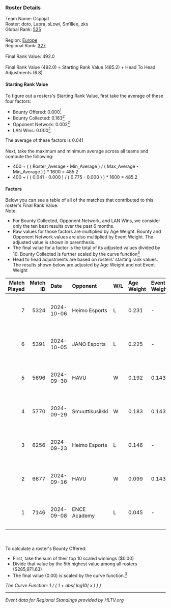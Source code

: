 ### Roster Details<br />
Team Name: Cspojat<br />
Roster: doto, Lapra, sLowi, Sm1llee, zks<br />
Global Rank: [525](../../standings_global_2025_02_28.md)<br />
<br />
Region: [Europe]( ../../standings_europe_2025_02_28.md)<br />
Regional Rank: [327]( ../../standings_europe_2025_02_28.md)<br />
<br />
Final Rank Value:  492.0<br />
<br />
Final Rank Value (492.0) = Starting Rank Value (485.2) + Head To Head Adjustments (6.8)<br />

#### Starting Rank Value<br />
To figure out a rosters's Starting Rank Value, first take the average of these four factors:<br />
- Bounty Offered: 0.000[<sup>1</sup>](#table2)
- Bounty Collected: 0.163[<sup>2</sup>](#table1)
- Opponent Network: 0.002[<sup>2</sup>](#table1)
- LAN Wins: 0.000[<sup>2</sup>](#table1)

The average of these factors is 0.041<br />
<br />
Next, take the maximum and minimum average across all teams and compute the following:<br />
- 400 + ( ( Roster_Average - Min_Average ) / ( Max_Average - Min_Average ) ) * 1600 = 485.2
- 400 + ( ( 0.041 - 0.000 ) / ( 0.775 - 0.000 ) ) * 1600 = 485.2


#### Factors<br />
Below you can see a table of all of the matches that contributed to this roster's Final Rank Value.<br />
Note:<br />

- For Bounty Collected, Opponent Network, and LAN Wins, we consider only the ten best results over the past 6 months.
- Raw values for those factors are multiplied by Age Weight. Bounty and Opponent Network values are also multiplied by Event Weight. The adjusted value is shown in parenthesis.
- The final value for a factor is the total of its adjusted values divided by 10. Bounty Collected is further scaled by the curve function[<sup>3</sup>](#curveFunction)
- Head to head adjustments are based on rosters' starting rank values. The results shown below are adjusted by Age Weight and not Event Weight
<span id="table1"></span><br />


| Match Played | Match ID | Date       | Opponent        | W/L | Age Weight | Event Weight | Bounty Collected | Opponent Network | LAN Wins  | H2H Adj. | Roster                              |
| -: | -: | :- | :- | :- | :- | :- | :- | :- | :- | -: | :- |
|            7 |     5324 | 2024-10-06 | Heimo Esports   | L   | 0.231      | -            | -                | -                | -         |    -1.25 | doto, Lapra, sLowi, Sm1llee, zks    |
|            6 |     5391 | 2024-10-05 | JANO Esports    | L   | 0.225      | -            | -                | -                | -         |    -0.54 | doto, Lapra, sLowi, Sm1llee, zks    |
|            5 |     5696 | 2024-09-30 | HAVU            | W   | 0.192      | 0.143        | 0.002 (0.000)    | 0.313 (0.009)    | 0 (0.000) |     4.43 | doto, Lapra, sLowi, Sm1llee, zks    |
|            4 |     5770 | 2024-09-29 | Smuuttikusilkki | W   | 0.183      | 0.143        | 0.000 (0.000)    | 0.101 (0.003)    | 0 (0.000) |     2.77 | doto, Lapra, m0n0xx, sLowi, Sm1llee |
|            3 |     6256 | 2024-09-23 | Heimo Esports   | L   | 0.146      | -            | -                | -                | -         |    -0.79 | doto, Lapra, m4tthi, Sm1llee, zks   |
|            2 |     6677 | 2024-09-16 | HAVU            | W   | 0.099      | 0.143        | 0.002 (0.000)    | 0.313 (0.004)    | 0 (0.000) |     2.30 | doto, Lapra, sLowi, Sm1llee, zks    |
|            1 |     7146 | 2024-09-08 | ENCE Academy    | L   | 0.045      | -            | -                | -                | -         |    -0.16 | doto, Lapra, sLowi, Sm1llee, zks    |

<br />
<span id="table2"></span><br />
To calculate a roster's Bounty Offered:<br />

- First, take the sum of their top 10 scaled winnings ($0.00)
- Divide that value by the 5th highest value among all rosters ($285,971.63)
- The final value (0.00) is scaled by the curve function.[<sup>3</sup>](#curveFunction)

<span id="curveFunction"></span>_The Curve Function: 1 / ( 1 + abs( log10( x ) ) )_<br />

---
_Event data for Regional Standings provided by HLTV.org_<br />
